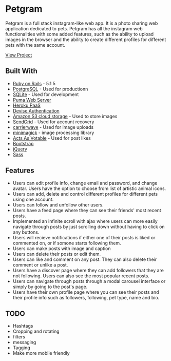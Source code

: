 # Petgram

Petgram is a full stack instagram-like web app. It is a photo sharing web application dedicated to pets. Petgram has all the instagram web functionalities with some added features, such as the ability to upload images in the browser and the ability to create different profiles for different pets with the same account.

[View Project](https://glacial-basin-59424.herokuapp.com/) 


## Built With

* [Ruby on Rails](http://rubyonrails.org/) - 5.1.5
* [PostgreSQL](https://www.postgresql.org/) - Used for productionn
* [SQLite](https://www.sqlite.org/index.html) - Used for development
* [Puma Web Server](https://github.com/puma/puma) 
* [Heroku PaaS](https://www.heroku.com/)
* [Devise Authentication](https://github.com/plataformatec/devise)
* [Amazon S3 cloud storage](https://aws.amazon.com/s3/) - Used to store images
* [SendGrid](https://sendgrid.com/) - Used for account recovery
* [carrierwave](https://github.com/carrierwaveuploader/carrierwave) - Used for image uploads
* [minimagick](https://github.com/minimagick/minimagick) - image processing library
* [Acts As Votable](https://github.com/ryanto/acts_as_votable) - Used for post likes
* [Bootstrap](http://getbootstrap.com/docs/3.3/)
* [jQuery](https://jquery.com/)
* [Sass](https://sass-lang.com/)

## Features

* Users can edit profile info, change email and password, and change avatar. Users have the option to choose from list of artistic animal icons.
* Users can add, delete and control different profiles for different pets using one account.
* Users can follow and unfollow other users.
* Users have a feed page where they can see their friends' most recent posts. 
* Implemented an infinite scroll with ajax where users can more easily navigate through posts by just scrolling down without having to click on any buttons.
* Users will recieve notifications if either one of their posts is liked or commented on, or if somone starts following them.
* Users can make posts with image and caption
* Users can delete their posts or edit them.
* Users can like and comment on any post. They can also delete their comment or unlike a post.
* Users have a discover page where they can add followers that they are not following. Users can also see the most popular recent posts. 
* Users can navigate through posts through a modal carousel interface or simply by going to the post's page.
* Users have their own profile page where you can see their posts and their profile info such as followers, following, pet type, name and bio.

## TODO

* Hashtags
* Cropping and rotating
* filters
* messaging
* Tagging
* Make more mobile friendly

